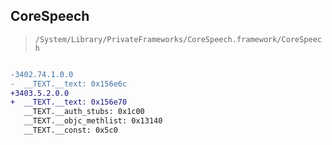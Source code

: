 ## CoreSpeech

> `/System/Library/PrivateFrameworks/CoreSpeech.framework/CoreSpeech`

```diff

-3402.74.1.0.0
-  __TEXT.__text: 0x156e6c
+3403.5.2.0.0
+  __TEXT.__text: 0x156e70
   __TEXT.__auth_stubs: 0x1c00
   __TEXT.__objc_methlist: 0x13140
   __TEXT.__const: 0x5c0

```

